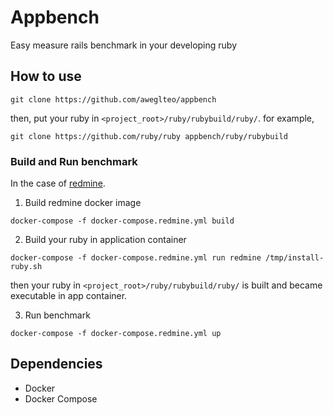 # Appbench
Easy measure rails benchmark in your developing ruby

## How to use

```
git clone https://github.com/aweglteo/appbench
```

then, put your ruby in `<project_root>/ruby/rubybuild/ruby/`. for example,   
```
git clone https://github.com/ruby/ruby appbench/ruby/rubybuild
```

### Build and Run benchmark
In the case of [redmine](https://github.com/redmine/redmine).

1. Build redmine docker image
```
docker-compose -f docker-compose.redmine.yml build
```

2. Build your ruby in application container
```
docker-compose -f docker-compose.redmine.yml run redmine /tmp/install-ruby.sh
```
then your ruby in `<project_root>/ruby/rubybuild/ruby/` is built and became executable in app container.

3. Run benchmark
```
docker-compose -f docker-compose.redmine.yml up
```

## Dependencies

- Docker
- Docker Compose
